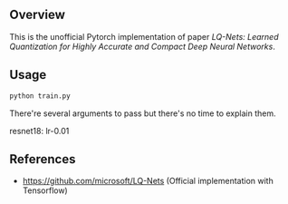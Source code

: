 ## Overview

This is the unofficial Pytorch implementation of paper *LQ-Nets: Learned Quantization for Highly Accurate and Compact Deep Neural Networks*.

## Usage

```bash
python train.py
```

There're several arguments to pass but there's no time to explain them.

resnet18: lr-0.01

## References

- https://github.com/microsoft/LQ-Nets (Official implementation with Tensorflow)